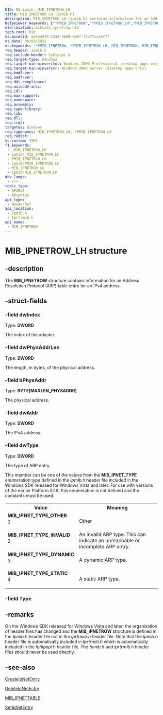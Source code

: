 ```yaml
---
UID: NS:ipmib._MIB_IPNETROW_LH
title: MIB_IPNETROW_LH (ipmib.h)
description: MIB_IPNETROW_LH (ipmib.h) contains information for an Address Resolution Protocol (ARP) table entry for an IPv4 address.
helpviewer_keywords: ["*PMIB_IPNETROW","*PMIB_IPNETROW_LH","MIB_IPNETROW","MIB_IPNETROW structure [MIB]","MIB_IPNETROW_LH","MIB_IPNET_TYPE_DYNAMIC","MIB_IPNET_TYPE_INVALID","MIB_IPNET_TYPE_OTHER","MIB_IPNET_TYPE_STATIC","PMIB_IPNETROW","PMIB_IPNETROW structure pointer [MIB]","_mpr_mib_ipnetrow","ipmib/MIB_IPNETROW","ipmib/PMIB_IPNETROW","iprtrmib/MIB_IPNETROW","iprtrmib/PMIB_IPNETROW","mib.mib_ipnetrow","rras.mib_ipnetrow"]
old-location: mib\mib_ipnetrow.htm
tech.root: MIB
ms.assetid: aa9aa9f9-2334-4b08-896f-f4a77caa0f7f
ms.date: 08/03/2022
ms.keywords: '*PMIB_IPNETROW, *PMIB_IPNETROW_LH, MIB_IPNETROW, MIB_IPNETROW structure [MIB], MIB_IPNETROW_LH, MIB_IPNET_TYPE_DYNAMIC, MIB_IPNET_TYPE_INVALID, MIB_IPNET_TYPE_OTHER, MIB_IPNET_TYPE_STATIC, PMIB_IPNETROW, PMIB_IPNETROW structure pointer [MIB], _mpr_mib_ipnetrow, ipmib/MIB_IPNETROW, ipmib/PMIB_IPNETROW, iprtrmib/MIB_IPNETROW, iprtrmib/PMIB_IPNETROW, mib.mib_ipnetrow, rras.mib_ipnetrow'
req.header: ipmib.h
req.include-header: Iphlpapi.h
req.target-type: Windows
req.target-min-winverclnt: Windows 2000 Professional [desktop apps only]
req.target-min-winversvr: Windows 2000 Server [desktop apps only]
req.kmdf-ver: 
req.umdf-ver: 
req.ddi-compliance: 
req.unicode-ansi: 
req.idl: 
req.max-support: 
req.namespace: 
req.assembly: 
req.type-library: 
req.lib: 
req.dll: 
req.irql: 
targetos: Windows
req.typenames: MIB_IPNETROW_LH, *PMIB_IPNETROW_LH
req.redist: 
ms.custom: 19H1
f1_keywords:
 - _MIB_IPNETROW_LH
 - ipmib/_MIB_IPNETROW_LH
 - PMIB_IPNETROW_LH
 - ipmib/PMIB_IPNETROW_LH
 - MIB_IPNETROW_LH
 - ipmib/MIB_IPNETROW_LH
dev_langs:
 - c++
topic_type:
 - APIRef
 - kbSyntax
api_type:
 - HeaderDef
api_location:
 - Ipmib.h
 - Iprtrmib.h
api_name:
 - MIB_IPNETROW
---
```


# MIB_IPNETROW_LH structure


## -description

The 
<b>MIB_IPNETROW</b> structure contains information for an Address Resolution Protocol (ARP) table entry for an IPv4 address.

## -struct-fields

### -field dwIndex

Type: <b>DWORD</b>

The index of the adapter.

### -field dwPhysAddrLen

Type: <b>DWORD</b>

The length, in bytes, of the physical address.

### -field bPhysAddr

Type: <b>BYTE[MAXLEN_PHYSADDR]</b>

The physical address.

### -field dwAddr

Type: <b>DWORD</b>

The IPv4 address.

### -field dwType

Type: <b>DWORD</b>

The type of ARP entry. 

This member can be one of the values from the <b>MIB_IPNET_TYPE</b> enumeration type defined in the <i>Ipmib.h</i> header file included in the Windows SDK released for Windows Vista and later. For use with versions of the earlier Platform SDK, this enumeration is not defined and the constants must be used. 

<table>
<tr>
<th>Value</th>
<th>Meaning</th>
</tr>
<tr>
<td width="40%"><a id="MIB_IPNET_TYPE_OTHER"></a><a id="mib_ipnet_type_other"></a><dl>
<dt><b>MIB_IPNET_TYPE_OTHER</b></dt>
<dt>1</dt>
</dl>
</td>
<td width="60%">
Other

</td>
</tr>
<tr>
<td width="40%"><a id="MIB_IPNET_TYPE_INVALID"></a><a id="mib_ipnet_type_invalid"></a><dl>
<dt><b>MIB_IPNET_TYPE_INVALID</b></dt>
<dt>2</dt>
</dl>
</td>
<td width="60%">
An invalid ARP type. This can indicate an unreachable or incomplete ARP entry.

</td>
</tr>
<tr>
<td width="40%"><a id="MIB_IPNET_TYPE_DYNAMIC"></a><a id="mib_ipnet_type_dynamic"></a><dl>
<dt><b>MIB_IPNET_TYPE_DYNAMIC</b></dt>
<dt>3</dt>
</dl>
</td>
<td width="60%">
A dynamic ARP type.

</td>
</tr>
<tr>
<td width="40%"><a id="MIB_IPNET_TYPE_STATIC"></a><a id="mib_ipnet_type_static"></a><dl>
<dt><b>MIB_IPNET_TYPE_STATIC</b></dt>
<dt>4</dt>
</dl>
</td>
<td width="60%">
A static ARP type.

</td>
</tr>
</table>

### -field Type

## -remarks

On the Windows SDK released for Windows Vista and later, the organization of header files has changed and the <b>MIB_IPNETROW</b> structure is defined in the <i>Ipmib.h</i> header file not in the <i>Iprtrmib.h</i> header file. Note that the <i>Ipmib.h</i> header file is automatically included in <i>Iprtrmib.h</i> which is automatically included in the <i>Iphlpapi.h</i> header file. The  <i>Ipmib.h</i> and <i>Iprtrmib.h</i> header files should never be used directly.

## -see-also

<a href="/windows/desktop/api/iphlpapi/nf-iphlpapi-createipnetentry">CreateIpNetEntry</a>



<a href="/windows/desktop/api/iphlpapi/nf-iphlpapi-deleteipnetentry">DeleteIpNetEntry</a>



<a href="/windows/desktop/api/ipmib/ns-ipmib-mib_ipnettable">MIB_IPNETTABLE</a>



<a href="/windows/desktop/api/iphlpapi/nf-iphlpapi-setipnetentry">SetIpNetEntry</a>
